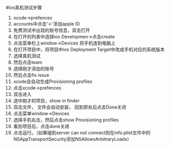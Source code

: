 #ios真机测试步骤
1. xcode->prefences
2. accounts中点击‘＋’添加apple ID
3. 免费测试中出现的账号信息，双击打开
4. 在打开的列表中选择ios Developmen->点击create
5. 点击菜单栏上window->Devices 将手机连到电脑上
6. 在打开项目中，将项目中ios Deployment Target中改成手机对应的系统版本
7. 选择真机测试
8. 然后点击team
9. 选择刚才添加的账号
10. 然后点击fix issue
11. xcode会自动生成Provisioning profiles
12. 点击xcode->prefences
13. 双击进入
14. 选中刚才的项目，show in finder
15. 双击文件， 文件会自动安装， 回到原处后点击Done关闭
16. 点击菜单window->Devices
17. 选择手机右击，然后点击show Provisioning profiles
18. 看到项目后，点击done关闭
19. 点击运行。（如果碰到server can not connect则在info.plist文件中的NSAppTransportSecurity添加<dict><key>NSAllowsArbitraryLoads</key><true/>）
